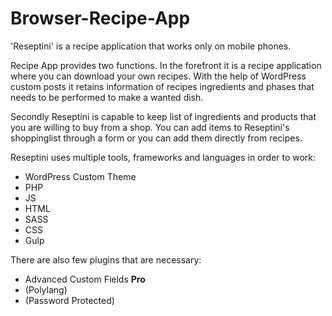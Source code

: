 # Browser-Recipe-App
'Reseptini' is a recipe application that works only on mobile phones.

Recipe App provides two functions. In the forefront it is a recipe application where you can download your own recipes. With the help of WordPress custom posts it retains information of recipes ingredients and phases that needs to be performed to make a wanted dish.

Secondly Reseptini is capable to keep list of ingredients and products that you are willing to buy from a shop. You can add items to Reseptini's shoppinglist through a form or you can add them directly from recipes.

Reseptini uses multiple tools, frameworks and languages in order to work:
<ul>
  <li>WordPress Custom Theme</li>
  <li>PHP</li>
  <li>JS</li>
  <li>HTML</li>
  <li>SASS</li>
  <li>CSS</li>
  <li>Gulp</li>
</ul>

There are also few plugins that are necessary:
<ul>
  <li>Advanced Custom Fields <b>Pro</b></li>
  <li>(Polylang)</li>
  <li>(Password Protected)</li>
</ul>